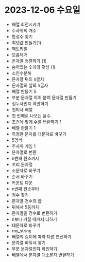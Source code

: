 # 2023-12-06 수요일

- 배열 회전시키기
- 주사위의 개수
- 합성수 찾기
- 최댓값 만들기(1)
- 팩토리얼
- 모음제거
- 문자열 정렬하기 (1)
- 숨어있는 숫자의 덧셈 (1)
- 소인수분해
- 문자열 뒤의 n글자
- 문자열의 앞의 n글자
- 배열 만들기 5
- 부분 문자열 이어 붙여 문자열 만들기
- 접두사인지 확인하기
- 접미사 배열
- 첫 번째로 나오는 음수
- 조건에 맞게 수열 변환하기 1
- 배열 만들기 1
- 특정한 문자를 대문자로 바꾸기
- 5명씩
- 주사위 게임 1
- 문자열로 변환
- n번째 원소까지
- 꼬리 문자열
- 소문자로 바꾸기
- 순서 바꾸기
- 카운트 다운
- n번째 원소부터
- 정수 찾기
- 문자열 정수의 합
- 뒤에서 5등까지
- 문자열을 정수로 변환하기
- n보다 커질 때까지 더하기
- 대문자로 바꾸기
- rny_string
- 배열의 길이에 따라 다른 연산하기
- 문자열 바꿔서 찾기
- 부분 문자열인지 확인하기
- 배열에서 문자열 대소문자 변환하기
